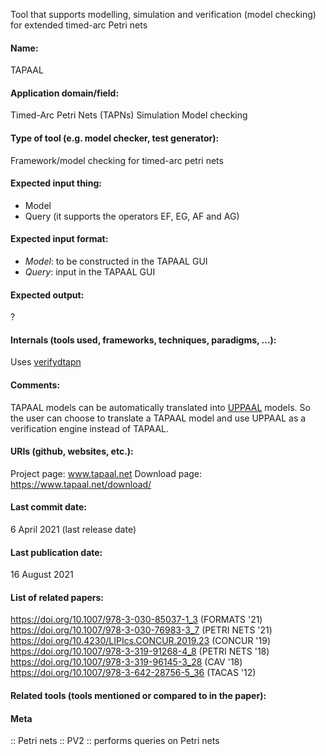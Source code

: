 Tool that supports modelling, simulation and verification (model checking) for extended timed-arc Petri nets

#### Name:
TAPAAL

#### Application domain/field:
Timed-Arc Petri Nets (TAPNs)
Simulation
Model checking

#### Type of tool (e.g. model checker, test generator):
Framework/model checking for timed-arc petri nets

#### Expected input thing:
- Model
- Query (it supports the operators EF, EG, AF and AG)

#### Expected input format:
- *Model*: to be constructed in the TAPAAL GUI
- *Query*: input in the TAPAAL GUI

#### Expected output:
?

#### Internals (tools used, frameworks, techniques, paradigms, ...):
Uses [verifydtapn](../verifydtapn.md)

#### Comments:
TAPAAL models can be automatically translated into [UPPAAL](../Frameworks/UPPAAL.md) models.  So the user can choose to translate a TAPAAL model and use UPPAAL as a verification engine instead of TAPAAL.

#### URIs (github, websites, etc.):
Project page: www.tapaal.net
Download page: https://www.tapaal.net/download/

#### Last commit date:
6 April 2021 (last release date)

#### Last publication date:
16 August 2021

#### List of related papers:
https://doi.org/10.1007/978-3-030-85037-1_3 (FORMATS '21)
https://doi.org/10.1007/978-3-030-76983-3_7 (PETRI NETS '21)
https://doi.org/10.4230/LIPIcs.CONCUR.2019.23 (CONCUR '19)
https://doi.org/10.1007/978-3-319-91268-4_8 (PETRI NETS '18)
https://doi.org/10.1007/978-3-319-96145-3_28 (CAV '18)
https://doi.org/10.1007/978-3-642-28756-5_36 (TACAS '12)

#### Related tools (tools mentioned or compared to in the paper):

#### Meta
:: Petri nets
:: PV2 :: performs queries on Petri nets